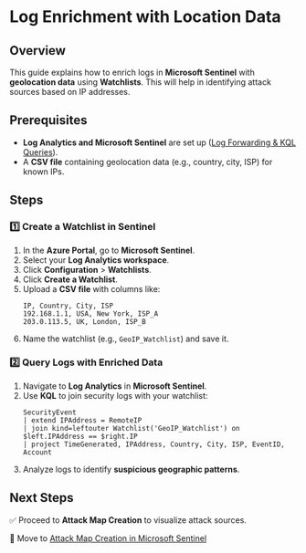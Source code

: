 # Log Enrichment with Location Data

## Overview
This guide explains how to enrich logs in **Microsoft Sentinel** with **geolocation data** using **Watchlists**. This will help in identifying attack sources based on IP addresses.

## Prerequisites
- **Log Analytics and Microsoft Sentinel** are set up ([Log Forwarding & KQL Queries](log-forwarding-kql.md)).
- A **CSV file** containing geolocation data (e.g., country, city, ISP) for known IPs.

## Steps

### 1️⃣ Create a Watchlist in Sentinel
1. In the **Azure Portal**, go to **Microsoft Sentinel**.
2. Select your **Log Analytics workspace**.
3. Click **Configuration** > **Watchlists**.
4. Click **Create a Watchlist**.
5. Upload a **CSV file** with columns like:
   ```csv
   IP, Country, City, ISP
   192.168.1.1, USA, New York, ISP_A
   203.0.113.5, UK, London, ISP_B
   ```
6. Name the watchlist (e.g., `GeoIP_Watchlist`) and save it.

### 2️⃣ Query Logs with Enriched Data
1. Navigate to **Log Analytics** in **Microsoft Sentinel**.
2. Use **KQL** to join security logs with your watchlist:
   ```kql
   SecurityEvent
   | extend IPAddress = RemoteIP
   | join kind=leftouter Watchlist('GeoIP_Watchlist') on $left.IPAddress == $right.IP
   | project TimeGenerated, IPAddress, Country, City, ISP, EventID, Account
   ```
3. Analyze logs to identify **suspicious geographic patterns**.

## Next Steps
✅ Proceed to **Attack Map Creation** to visualize attack sources.

🚀 Move to [Attack Map Creation in Microsoft Sentinel](setup/attack-map-creation-microsoft-sentinel.md)
